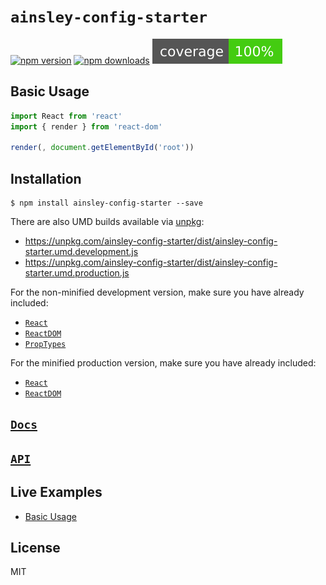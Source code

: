 # `ainsley-config-starter`

[![npm version](https://img.shields.io/npm/v/ainsley-config-starter.svg?style=flat-square)](https://www.npmjs.com/package/ainsley-config-starter)
[![npm downloads](https://img.shields.io/npm/dm/ainsley-config-starter.svg?style=flat-square)](https://www.npmjs.com/package/ainsley-config-starter)
![coverage](/scripts/jest/shield.svg)

>

## Basic Usage

```jsx
import React from 'react'
import { render } from 'react-dom'

render(, document.getElementById('root'))
```

## Installation

```
$ npm install ainsley-config-starter --save
```

There are also UMD builds available via [unpkg](https://unpkg.com/):

- https://unpkg.com/ainsley-config-starter/dist/ainsley-config-starter.umd.development.js
- https://unpkg.com/ainsley-config-starter/dist/ainsley-config-starter.umd.production.js

For the non-minified development version, make sure you have already included:

- [`React`](https://unpkg.com/react/umd/react.development.js)
- [`ReactDOM`](https://unpkg.com/react-dom/umd/react-dom.development.js)
- [`PropTypes`](https://unpkg.com/prop-types/prop-types.js)

For the minified production version, make sure you have already included:

- [`React`](https://unpkg.com/react/umd/react.production.min.js)
- [`ReactDOM`](https://unpkg.com/react-dom/umd/react-dom.production.min.js)

## [`Docs`](docs)

## [`API`](docs/api)

## Live Examples

- [Basic Usage](https://github.com/tbjgolden/ainsley-config-starter/tree/master/examples/basic-usage)

## License

MIT
